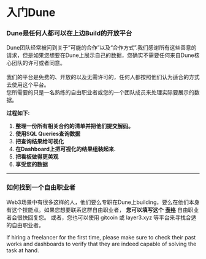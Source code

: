 # 入门Dune


### Dune是任何人都可以在上边Build的开放平台

Dune团队经常被问到关于”可能的合作”以及“合作方式”.我们感谢所有这些善意的请求，但是如果您想要在Dune上展示自己的数据，您确实不需要任何来自Dune核心团队的许可或者同意。 \
\
我们的平台是免费的、开放的以及无需许可的，任何人都按照他们认为适合的方式去使用这个平台。\
您所需要的只是一名熟练的自由职业者或您的一个团队成员来处理实际要展示的数据。

**过程如下:**

1. &#x20;**整理一份所有相关合约的清单并把他们提交**[**解码**](../duneapp/adding-new-contracts.md)**。**
2. &#x20;**使用SQL Queries查询数据**
3. &#x20;**把查询结果给可视化**
4. &#x20;**在Dashboard上把可视化的结果组装起来.**
5. &#x20;**把看板做得更美观**
6. &#x20;**享受您的数据**

****

### 如何找到一个自由职业者

Web3场景中有很多这样的人，他们要么专职在Dune上building，要么在他们本身有这个技能点。如果您想要联系这群自由职业者， **您可以填写这个** [**表格**](http://bounties.dune.xyz/) 自由职业者会很快回复您。 或者，您也可以使用 gitcoin 或 layer3.xyz 等平台来寻找合适的自由职业者。

If hiring a freelancer for the first time, please make sure to check their past works and dashboards to verify that they are indeed capable of solving the task at hand.




